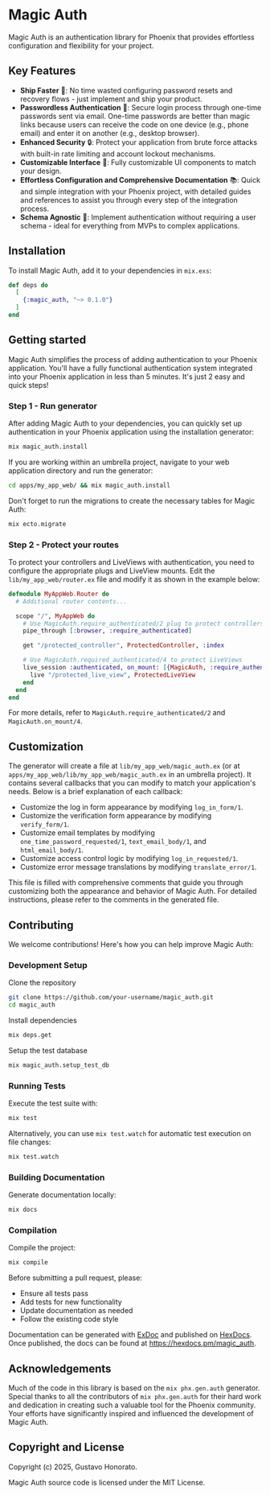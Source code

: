 # Magic Auth
Magic Auth is an authentication library for Phoenix that provides effortless configuration and flexibility for your project.

## Key Features

- **Ship Faster** 🚀: No time wasted configuring password resets and recovery flows - just implement and ship your product.
- **Passwordless Authentication** 📨: Secure login process through one-time passwords sent via email. One-time passwords are better than magic links because users can receive the code on one device (e.g., phone email) and enter it on another (e.g., desktop browser).
- **Enhanced Security** 🔒: Protect your application from brute force attacks with built-in rate limiting and account lockout mechanisms.
- **Customizable Interface** 🎨: Fully customizable UI components to match your design.
- **Effortless Configuration and Comprehensive Documentation** 📚: Quick and simple integration with your Phoenix project, with detailed guides and references to assist you through every step of the integration process.
- **Schema Agnostic** 👤: Implement authentication without requiring a user schema - ideal for everything from MVPs to complex applications.

## Installation

To install Magic Auth, add it to your dependencies in `mix.exs`:

```elixir
def deps do
  [
    {:magic_auth, "~> 0.1.0"}
  ]
end
```

## Getting started

Magic Auth simplifies the process of adding authentication to your Phoenix application. You'll have a fully functional authentication system integrated into your Phoenix application in less than 5 minutes. It's just 2 easy and quick steps!

### Step 1 - Run generator

After adding Magic Auth to your dependencies, you can quickly set up authentication in your Phoenix application using the installation generator:

```bash
mix magic_auth.install
```

If you are working within an umbrella project, navigate to your web application directory and run the generator:

```bash
cd apps/my_app_web/ && mix magic_auth.install
```

Don't forget to run the migrations to create the necessary tables for Magic Auth:

```bash
mix ecto.migrate
```

### Step 2 - Protect your routes

To protect your controllers and LiveViews with authentication, you need to configure the appropriate plugs and LiveView mounts. Edit the `lib/my_app_web/router.ex` file and modify it as shown in the example below:

```elixir
defmodule MyAppWeb.Router do 
  # Additional router contents...

  scope "/", MyAppWeb do
    # Use MagicAuth.require_authenticated/2 plug to protect controllers
    pipe_through [:browser, :require_authenticated]

    get "/protected_controller", ProtectedController, :index

    # Use MagicAuth.required_authenticated/4 to protect LiveViews
    live_session :authenticated, on_mount: [{MagicAuth, :require_authenticated}] do
      live "/protected_live_view", ProtectedLiveView
    end
  end
end
```

For more details, refer to `MagicAuth.require_authenticated/2` and `MagicAuth.on_mount/4`.

## Customization
The generator will create a file at `lib/my_app_web/magic_auth.ex` (or at `apps/my_app_web/lib/my_app_web/magic_auth.ex` in an umbrella project). It contains several callbacks that you can modify to match your application's needs. Below is a brief explanation of each callback:

- Customize the log in form appearance by modifying `log_in_form/1`.
- Customize the verification form appearance by modifying `verify_form/1`.
- Customize email templates by modifying `one_time_password_requested/1`, `text_email_body/1`, and `html_email_body/1`.
- Customize access control logic by modifying `log_in_requested/1`.
- Customize error message translations by modifying `translate_error/1`.

This file is filled with comprehensive comments that guide you through customizing both the appearance and behavior of Magic Auth. For detailed instructions, please refer to the comments in the generated file.

## Contributing

We welcome contributions! Here's how you can help improve Magic Auth:

### Development Setup

Clone the repository
```bash
git clone https://github.com/your-username/magic_auth.git
cd magic_auth
```

Install dependencies
```bash
mix deps.get
```

Setup the test database
```bash
mix magic_auth.setup_test_db
```

### Running Tests

Execute the test suite with:
```bash
mix test
```

Alternatively, you can use `mix test.watch` for automatic test execution on file changes:

```bash
mix test.watch
```

### Building Documentation

Generate documentation locally:
```bash
mix docs
```

### Compilation

Compile the project:
```bash
mix compile
```

Before submitting a pull request, please:
- Ensure all tests pass
- Add tests for new functionality
- Update documentation as needed
- Follow the existing code style

Documentation can be generated with [ExDoc](https://github.com/elixir-lang/ex_doc)
and published on [HexDocs](https://hexdocs.pm). Once published, the docs can
be found at <https://hexdocs.pm/magic_auth>.

## Acknowledgements

Much of the code in this library is based on the `mix phx.gen.auth` generator. Special thanks to all the contributors of `mix phx.gen.auth` for their hard work and dedication in creating such a valuable tool for the Phoenix community. Your efforts have significantly inspired and influenced the development of Magic Auth.

## Copyright and License
Copyright (c) 2025, Gustavo Honorato.

Magic Auth source code is licensed under the MIT License.
